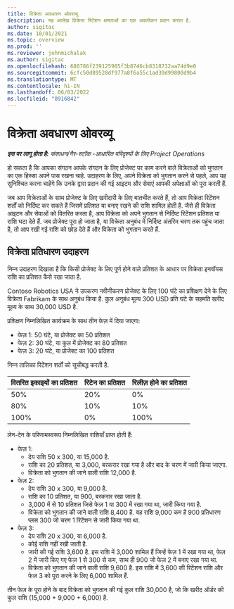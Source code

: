 ```yaml
---
title: विक्रेता अवधारण ओवरव्यू
description: यह आलेख विक्रेता रिटेंशन क्षमताओं का एक अवलोकन प्रदान करता है.
author: sigitac
ms.date: 10/01/2021
ms.topic: overview
ms.prod: ''
ms.reviewer: johnmichalak
ms.author: sigitac
ms.openlocfilehash: 680786f239125905f3b8746cb8318732aa74d9e0
ms.sourcegitcommit: 6cfc50d89528df977a8f6a55c1ad39d99800d9b4
ms.translationtype: MT
ms.contentlocale: hi-IN
ms.lasthandoff: 06/03/2022
ms.locfileid: "8916842"
---
```

# <a name="vendor-retention-overview"></a>विक्रेता अवधारण ओवरव्यू

_**इस पर लागू होता है:** संसाधन/गैर-स्टॉक -आधारित परिदृश्यों के लिए Project Operations_

हो सकता है कि आपका संगठन आपके संगठन के लिए प्रोजेक्ट पर काम करने वाले विक्रेताओं को भुगतान का एक हिस्सा अपने पास रखना चाहे. उदाहरण के लिए, अपने विक्रेता को भुगतान करने से पहले, आप यह सुनिश्चित करना चाहेंगे कि उनके द्वारा प्रदान की गई आइटम और सेवाएं आपकी अपेक्षाओं को पूरा करती हैं.

जब आप विक्रेताओं के साथ प्रोजेक्ट के लिए खरीदारी के लिए बातचीत करते हैं, तो आप विक्रेता रिटेंशन शर्तों को निर्दिष्ट कर सकते हैं जिसमें प्रतिशत या बनाए रखने की राशि शामिल होती है. जैसे ही विक्रेता आइटम और सेवाओं को वितरित करता है, आप विक्रेता को अपने भुगतान से निर्दिष्ट रिटेंशन प्रतिशत या राशि घटा देते हैं. जब प्रोजेक्ट पूरा हो जाता है, या विक्रेता अनुबंध में निर्दिष्ट अंतरिम चरण तक पहुंच जाता है, तो आप रखी गई राशि को छोड़ देते हैं और विक्रेता को भुगतान करते हैं.

## <a name="vendor-retention-example"></a>विक्रेता प्रतिधारण उदाहरण

निम्न उदाहरण दिखाता है कि किसी प्रोजेक्ट के लिए पूर्ण होने वाले प्रतिशत के आधार पर विक्रेता इनवॉयस राशि का प्रतिशत कैसे रखा जाता है.

Contoso Robotics USA ने उपकरण नवीनीकरण प्रोजेक्ट के लिए 100 घंटे का प्रशिक्षण देने के लिए विक्रेता Fabrikam के साथ अनुबंध किया है. कुल अनुबंध मूल्य 300 USD प्रति घंटे के सहमति खरीद मूल्य के साथ 30,000 USD है.

प्रशिक्षण निम्नलिखित कार्यक्रम के साथ तीन फेज़ में दिया जाएगा:

- फेज़ 1: 50 घंटे, या प्रोजेक्ट का 50 प्रतिशत
- फेज़ 2: 30 घंटे, या कुल में प्रोजेक्ट का 80 प्रतिशत
- फेज़ 3: 20 घंटे, या प्रोजेक्ट का 100 प्रतिशत

निम्न तालिका रिटेंशन शर्तों को सूचीबद्ध करती है.

| **वितरित इकाइयों का प्रतिशत** | **रिटेन का प्रतिशत** | **रिलीज़ होने का प्रतिशत** |
| --- | --- | --- |
| 50% | 20% | 0% |
| 80% | 10% | 10% |
| 100% | 0% | 100% |

लेन-देन के परिणामस्वरूप निम्नलिखित राशियाँ प्राप्त होती हैं:

- फेज़ 1:
  - देय राशि 50 x 300, या 15,000 है.
  - राशि का 20 प्रतिशत, या 3,000, बरकरार रखा गया है और बाद के चरण में जारी किया जाएगा.
  - विक्रेता को भुगतान की जाने वाली राशि 12,000 है.
- फेज़ 2:
  - देय राशि 30 x 300, या 9,000 है.
  - राशि का 10 प्रतिशत, या 900, बरकरार रखा जाता है.
  - 3,000 में से 10 प्रतिशत जिसे फेज़ 1 या 300 में रखा गया था, जारी किया गया है.
  - विक्रेता को भुगतान की जाने वाली राशि 8,400 है. यह राशि 9,000 कम है 900 प्रतिधारण प्लस 300 जो चरण 1 रिटेंशन से जारी किया गया था.
- फेज़ 3:
  - देय राशि 20 x 300, या 6,000 है.
  - कोई राशि नहीं रखी जाती है.
  - जारी की गई राशि 3,600 है. इस राशि में 3,000 शामिल हैं जिन्हें फेज़ 1 में रखा गया था, फेज़ 2 में जारी किए गए फेज़ 1 से 300 से कम, साथ ही 900 जो फेज़ 2 में बनाए रखा गया था.
  - विक्रेता को भुगतान की जाने वाली राशि 9,600 है. इस राशि में 3,600 की रिटेंशन राशि और फेज़ 3 को पूरा करने के लिए 6,000 शामिल हैं.

तीन फेज़ के पूरा होने के बाद विक्रेता को भुगतान की गई कुल राशि 30,000 है, जो कि खरीद ऑर्डर की कुल राशि (15,000 + 9,000 + 6,000) है.
